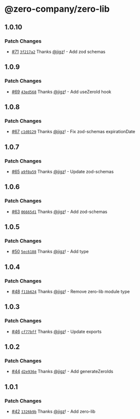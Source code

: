 # @zero-company/zero-lib

## 1.0.10

### Patch Changes

- [#71](https://github.com/zero-company/zero-lib/pull/71) [`3f217a2`](https://github.com/zero-company/zero-lib/commit/3f217a2ca51dd60189d3d94dcf0d194dd36fbb28) Thanks [@jigz](https://github.com/jigz)! - Add zod schemas

## 1.0.9

### Patch Changes

- [#69](https://github.com/zero-company/zero-lib/pull/69) [`43ed568`](https://github.com/zero-company/zero-lib/commit/43ed56878377cc9b700b68f4515be1a6b68e0360) Thanks [@jigz](https://github.com/jigz)! - Add useZeroId hook

## 1.0.8

### Patch Changes

- [#67](https://github.com/zero-company/zero-lib/pull/67) [`c1d0129`](https://github.com/zero-company/zero-lib/commit/c1d0129dc4d81ec53c73ee27faea3b578d6a0e20) Thanks [@jigz](https://github.com/jigz)! - Fix zod-schemas expirationDate

## 1.0.7

### Patch Changes

- [#65](https://github.com/zero-company/zero-lib/pull/65) [`a9f0a59`](https://github.com/zero-company/zero-lib/commit/a9f0a59927744add95401514c287f927946b9ee7) Thanks [@jigz](https://github.com/jigz)! - Update zod-schemas

## 1.0.6

### Patch Changes

- [#63](https://github.com/zero-company/zero-lib/pull/63) [`06665d1`](https://github.com/zero-company/zero-lib/commit/06665d165eda47a64dcc1d985a8cf6c250c751ef) Thanks [@jigz](https://github.com/jigz)! - Add zod-schemas

## 1.0.5

### Patch Changes

- [#50](https://github.com/zero-company/zero-lib/pull/50) [`5ec6188`](https://github.com/zero-company/zero-lib/commit/5ec618882b5bae06c283eb6adc60c0679c550723) Thanks [@jigz](https://github.com/jigz)! - Add type

## 1.0.4

### Patch Changes

- [#48](https://github.com/zero-company/zero-lib/pull/48) [`f11b624`](https://github.com/zero-company/zero-lib/commit/f11b62439eaf3597ad44268b23dee0ace9bf81a9) Thanks [@jigz](https://github.com/jigz)! - Remove zero-lib module type

## 1.0.3

### Patch Changes

- [#46](https://github.com/zero-company/zero-lib/pull/46) [`cf77bff`](https://github.com/zero-company/zero-lib/commit/cf77bff804ead3fc12c462e32f7c53b29443ec3f) Thanks [@jigz](https://github.com/jigz)! - Update exports

## 1.0.2

### Patch Changes

- [#44](https://github.com/zero-company/zero-lib/pull/44) [`d2e936e`](https://github.com/zero-company/zero-lib/commit/d2e936e45b28d4322a168a4bd1904364ea381760) Thanks [@jigz](https://github.com/jigz)! - Add generateZeroIds

## 1.0.1

### Patch Changes

- [#42](https://github.com/zero-company/zero-lib/pull/42) [`1326b9b`](https://github.com/zero-company/zero-lib/commit/1326b9b36dca17451a0688780d1b24df0402a674) Thanks [@jigz](https://github.com/jigz)! - Add zero-lib
